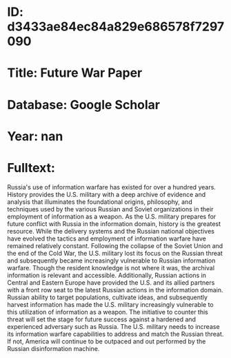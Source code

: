 # ID: d3433ae84ec84a829e686578f7297090
# Title: Future War Paper
# Database: Google Scholar
# Year: nan
# Fulltext:
Russia's use of information warfare has existed for over a hundred years.
History provides the U.S. military with a deep archive of evidence and analysis that illuminates the foundational origins, philosophy, and techniques used by the various Russian and Soviet organizations in their employment of information as a weapon.
As the U.S. military prepares for future conflict with Russia in the information domain, history is the greatest resource.
While the delivery systems and the Russian national objectives have evolved the tactics and employment of information warfare have remained relatively constant.
Following the collapse of the Soviet Union and the end of the Cold War, the U.S. military lost its focus on the Russian threat and subsequently became increasingly vulnerable to Russian information warfare.
Though the resident knowledge is not where it was, the archival information is relevant and accessible.
Additionally, Russian actions in Central and Eastern Europe have provided the U.S. and its allied partners with a front row seat to the latest Russian actions in the information domain.
Russian ability to target populations, cultivate ideas, and subsequently harvest information has made the U.S. military increasingly vulnerable to this utilization of information as a weapon.
The initiative to counter this threat will set the stage for future success against a hardened and experienced adversary such as Russia.
The U.S. military needs to increase its information warfare capabilities to address and match the Russian threat.
If not, America will continue to be outpaced and out performed by the Russian disinformation machine.